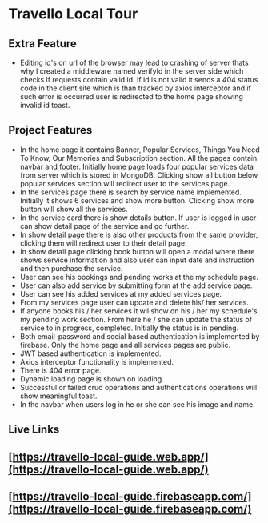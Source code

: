 # Travello Local Tour

## Extra Feature

- Editing id's on url of the browser may lead to crashing of server thats why I created a middleware named verifyId in the server side which checks if requests contain valid id. If id is not valid it sends a 404 status code in the client site which is than tracked by axios interceptor and if such error is occurred user is redirected to the home page showing invalid id toast.

## Project Features

- In the home page it contains Banner, Popular Services, Things You Need To Know, Our Memories and Subscription section. All the pages contain navbar and footer. Initially home page loads four popular services data from server which is stored in MongoDB. Clicking show all button below popular services section will redirect user to the services page.
- In the services page there is search by service name implemented. Initially it shows 6 services and show more button. Clicking show more button will show all the services.
- In the service card there is show details button. If user is logged in user can show detail page of the service and go further.
- In show detail page there is also other products from the same provider, clicking them will redirect user to their detail page.
- In show detail page clicking book button will open a modal where there shows service information and also user can input date and instruction and then purchase the service.
- User can see his bookings and pending works at the my schedule page.
- User can also add service by submitting form at the add service page.
- User can see his added services at my added services page.
- From my services page user can update and delete his/ her services.
- If anyone books his / her services it wil show on his / her my schedule's my pending work section. From here he / she can update the status of service to in progress, completed. Initially the status is in pending.
- Both email-password and social based authentication is implemented by firebase. Only the home page and all services pages are public.
- JWT based authentication is implemented.
- Axios interceptor functionality is implemented.
- There is 404 error page.
- Dynamic loading page is shown on loading.
- Successful or failed crud operations and authentications operations will show meaningful toast.
- In the navbar when users log in he or she can see his image and name.

## Live Links

## [https://travello-local-guide.web.app/](https://travello-local-guide.web.app/)

## [https://travello-local-guide.firebaseapp.com/](https://travello-local-guide.firebaseapp.com/)
